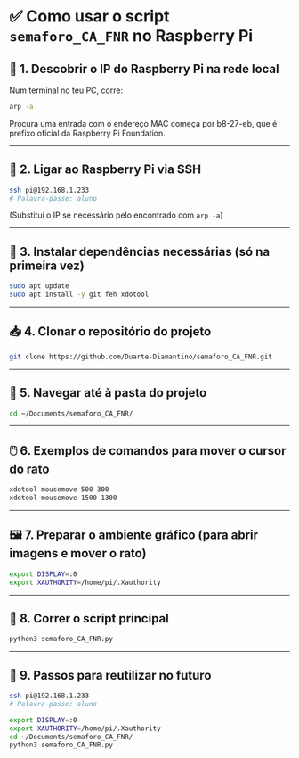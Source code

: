 # ✅ Como usar o script `semaforo_CA_FNR` no Raspberry Pi

## 📡 1. Descobrir o IP do Raspberry Pi na rede local

Num terminal no teu PC, corre:

```bash
arp -a
```

Procura uma entrada com o endereço MAC começa por b8-27-eb, que é prefixo oficial da Raspberry Pi Foundation.

---

## 🔐 2. Ligar ao Raspberry Pi via SSH

```bash
ssh pi@192.168.1.233
# Palavra-passe: aluno
```

(Substitui o IP se necessário pelo encontrado com `arp -a`)

---

## 🧰 3. Instalar dependências necessárias (só na primeira vez)

```bash
sudo apt update
sudo apt install -y git feh xdotool
```

---

## 📥 4. Clonar o repositório do projeto

```bash
git clone https://github.com/Duarte-Diamantino/semaforo_CA_FNR.git
```

---

## 📁 5. Navegar até à pasta do projeto

```bash
cd ~/Documents/semaforo_CA_FNR/
```

---

## 🖱️ 6. Exemplos de comandos para mover o cursor do rato

```bash
xdotool mousemove 500 300
xdotool mousemove 1500 1300
```

---

## 🖼️ 7. Preparar o ambiente gráfico (para abrir imagens e mover o rato)

```bash
export DISPLAY=:0
export XAUTHORITY=/home/pi/.Xauthority
```

---


## 🚦 8. Correr o script principal

```bash
python3 semaforo_CA_FNR.py
```

---

## 🔁 9. Passos para reutilizar no futuro

```bash
ssh pi@192.168.1.233
# Palavra-passe: aluno

export DISPLAY=:0
export XAUTHORITY=/home/pi/.Xauthority
cd ~/Documents/semaforo_CA_FNR/
python3 semaforo_CA_FNR.py
```
